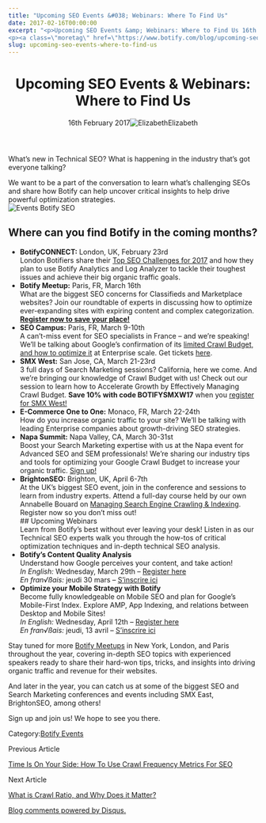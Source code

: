 ```yaml
---
title: "Upcoming SEO Events &#038; Webinars: Where To Find Us"
date: 2017-02-16T00:00:00
excerpt: "<p>Upcoming SEO Events &amp; Webinars: Where to Find Us 16th February 2017Elizabeth What&#8217;s new in Technical SEO? What is happening in the industry that&#8217;s got everyone talking? We want to be a part of the conversation to learn what&#8217;s challenging SEOs and share how Botify can help uncover critical insights to help drive powerful optimization&hellip; </p>
<p><a class=\"moretag\" href=\"https://www.botify.com/blog/upcoming-seo-events-where-to-find-us\">Read the full article</a></p>"
slug: upcoming-seo-events-where-to-find-us
---
```


<header class="text-center">
<h1 class="font-internacional font-regular normal text-header-one leading-header-one text-typography-accent-2">Upcoming SEO Events &amp; Webinars: Where to Find Us</h1>
<div class="flex items-center justify-center my-3"><span class="mr-1 font-internacional font-regular normal text-base leading-none text-typography-primary-lighter">16th February 2017</span><img decoding="async" alt="Elizabeth" class="rounded-full w-10 h-10" src="//images.ctfassets.net/tp56mevc46jo/7J44jdDBuwiI2UCwMAKMsu/0f8c5d315932c0144258765c275cfa14/CV5A9804_sq.jpg"><span class="ml-1 font-internacional font-regular normal text-base leading-none text-typography-primary">Elizabeth</span></div>
</header>
<p><span class="font-roboto font-regular normal text-base leading-none Markdown__Container"></span></p>
<p>What&#8217;s new in Technical SEO? What is happening in the industry that&#8217;s got everyone talking?</p>
<p>We want to be a part of the conversation to learn what&#8217;s challenging SEOs and share how Botify can help uncover critical insights to help drive powerful optimization strategies.<br />
<img decoding="async" alt="Events Botify SEO" src="//images.contentful.com/x3pujrb0lw7o/1kNAYemYwkGkwoAOqG2ukq/f271a59119143b2d37006dd09f9dda36/Events_Botify_SEO.png"></p>
<h2 id="where-can-you-find-botify-in-the-coming-months-">Where can you find Botify in the coming months?</h2>
<ul>
<li><a name="BotifyCONNECT"></a> <strong>BotifyCONNECT:</strong> London, UK, February 23rd<br />
London Botifiers share their <a href="https://www.botify.com/blog/top-seo-challenges-of-2017-meetup-highlights">Top SEO Challenges for 2017</a> and how they plan to use Botify Analytics and Log Analyzer to tackle their toughest issues and achieve their big organic traffic goals.</li>
<li><a name="BotifyMeetup"></a> <strong>Botify Meetup:</strong> Paris, FR, March 16th<br />
What are the biggest SEO concerns for Classifieds and Marketplace websites? Join our roundtable of experts in discussing how to optimize ever-expanding sites with expiring content and complex categorization. <strong><a href="https://www.eventbrite.fr/e/inscription-meetup-botify-les-enjeux-seo-pour-les-sites-de-petites-annonces-32151133907">Register now to save your place!</a></strong></li>
<li><a name="SEOCampus"></a>  <strong>SEO Campus:</strong> Paris, FR, March 9-10th<br />
A can&#8217;t-miss event for SEO specialists in France &#8211; and we&#8217;re speaking! We&#8217;ll be talking about Google&#8217;s confirmation of its <a href="https://www.botify.com/blog/google-confirms-seos-control-crawl-budget">limited Crawl Budget, and how to optimize it</a> at Enterprise scale. Get tickets <a href="https://www.seo-camp.org/evenement/seo-campus-paris-2017/#_ga=1.11584118.330112326.1487236533">here</a>.</li>
<li><a name="SMXWest"></a>  <strong>SMX West:</strong> San Jose, CA, March 21-23rd<br />
3 full days of Search Marketing sessions? California, here we come. And we&#8217;re bringing our knowledge of Crawl Budget with us! Check out our session to learn how to Accelerate Growth by Effectively Managing Crawl Budget. <strong>Save 10% with code BOTIFYSMXW17</strong> when you <a href="https://www.eiseverywhere.com/ereg/newreg.php?eventid=209377&amp;_ga=1.87668312.1575904189.1474854171">register for SMX West!</a></li>
<li><a name="ECommerce11"></a>  <strong>E-Commerce One to One:</strong> Monaco, FR, March 22-24th<br />
How do you increase organic traffic to your site? We&#8217;ll be talking with leading Enterprise companies about growth-driving SEO strategies.</li>
<li><a name="NapaSummit"></a>  <strong>Napa Summit:</strong> Napa Valley, CA, March 30-31st<br />
Boost your Search Marketing expertise with us at the Napa event for Advanced SEO and SEM professionals! We&#8217;re sharing our industry tips and tools for optimizing your Google Crawl Budget to increase your organic traffic. <a href="https://www.eventbrite.com/e/napa-summit-2017-tickets-24933907990">Sign up!</a></li>
<li><a name="BrightonSEO"></a>  <strong>BrightonSEO:</strong> Brighton, UK, April 6-7th<br />
At the UK&#8217;s biggest SEO event, join in the conference and sessions to learn from industry experts. Attend a full-day course held by our own Annabelle Bouard on <a href="http://www.brightonseo.com/sessions/managing-search-engine-crawling-indexing/">Managing Search Engine Crawling &amp; Indexing</a>. Register now so you don&#8217;t miss out!<br />
## <a name="Webinars"></a> Upcoming Webinars<br />
Learn from Botify&#8217;s best without ever leaving your desk! Listen in as our Technical SEO experts walk you through the how-tos of critical optimization techniques and in-depth technical SEO analysis.</li>
<li><strong>Botify&#8217;s Content Quality Analysis</strong><br />
Understand how Google perceives your content, and take action!<br />
<em>In English:</em> Wednesday, March 29th &#8211; <a href="https://attendee.gotowebinar.com/register/1256882909390172419">Register here</a><br />
<em>En fran√ßais:</em> jeudi 30 mars &#8211; <a href="https://attendee.gotowebinar.com/register/7449083907396741123">S&#8217;inscrire ici</a></li>
<li><strong>Optimize your Mobile Strategy with Botify</strong><br />
Become fully knowledgeable on Mobile SEO and plan for Google&#8217;s Mobile-First Index. Explore AMP, App Indexing, and relations between Desktop and Mobile Sites!<br />
<em>In English:</em> Wednesday, April 12th &#8211; <a href="https://attendee.gotowebinar.com/register/8522399670641041411">Register here</a><br />
<em>En fran√ßais:</em> jeudi, 13 avril &#8211; <a href="https://attendee.gotowebinar.com/register/57280539114572035">S&#8217;inscrire ici</a></li>
</ul>
<p>Stay tuned for more <a href="https://www.botify.com/blog">Botify Meetups</a> in New York, London, and Paris throughout the year, covering in-depth SEO topics with experienced speakers ready to share their hard-won tips, tricks, and insights into driving organic traffic and revenue for their websites.</p>
<p>And later in the year, you can catch us at some of the biggest SEO and Search Marketing conferences and events including SMX East, BrightonSEO, among others!</p>
<p>Sign up and join us! We hope to see you there.</p>
<div class="tags leading-big border-t border-b border-brand-quaternary-lighter mt-4"><span class="mr-1 font-roboto font-regular normal text-base leading-none">Category:</span><span><a class="uppercase text-typography-accent-1" href="/blog">Botify Events</a></span></div>
<footer class="flex justify-center my-5 mx-5">
<div class="mr-1 w-1/2 text-right">
<p><span class="font-internacional font-regular normal text-base leading-none text-typography-primary">Previous Article</span></p>
<p><a class="inline-block mt-2" href="/blog/how-to-use-crawl-frequency-metrics-for-seo"><span class="font-roboto font-regular normal text-base leading-none text-typography-accent-4">Time Is On Your Side: How To Use Crawl Frequency Metrics For SEO</span></a></p>
</div>
<div class="ml-1 w-1/2">
<p><span class="font-internacional font-regular normal text-base leading-none text-typography-primary">Next Article</span></p>
<p><a class="inline-block mt-2" href="/blog/what-is-crawl-ratio-and-why-does-it-matter"><span class="font-roboto font-regular normal text-base leading-none text-typography-accent-4">What is Crawl Ratio, and Why Does it Matter?</span></a></p>
</div>
</footer>
<div shortname="botify" title="Upcoming SEO Events &amp; Webinars: Where to Find Us" url="https://www.botify.com/blog/upcoming-seo-events-where-to-find-us">
<div id="disqus_thread_old"></div>
<p><a class="dsq-brlink" href="http://disqus.com">Blog comments powered by <span class="logo-disqus">Disqus</span>.</a></p>
</div>
